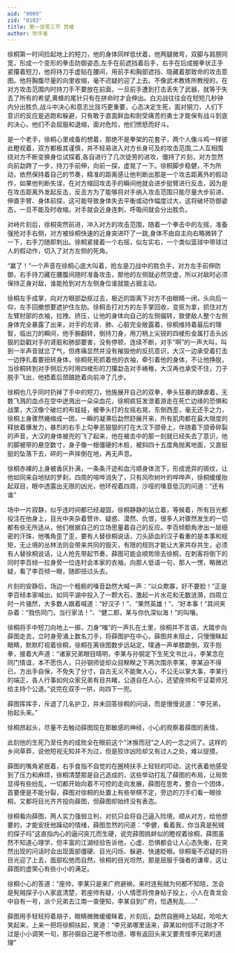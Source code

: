 ```yaml
---
aid: "0009"
zid: "0103"
title: 第一百零三节 焚楼
author: 吹牛者
---
```


徐桐第一时间捡起地上的短刀，他的身体同样低伏着，他两腿微弯，双脚与肩膀同宽，形成一个变形的拳击防御姿态,左手在前遮挡着后手，右手在后成握拳状正手紧攥着短刀，他将持刀手虚贴在腰间，用前手和胸部遮挡、隐藏着那致命的攻击意图。他将胸腹尽量的向里收缩，毫不迟疑的迎了上去。不像武术教练所教授的，在对方攻击范围内时持刀手不要放在前面，一旦前手遭到打击丢失了武器，就等于失去了所有的希望,黄蜂的尾针只有在拼命时才会伸出。白刃战往往会在短短几秒钟内分出胜负,战斗中决心和意志比技巧更重要，心态决定生死，面对钢刀，人们下意识的反应是逃跑和躲避，只有敢于直面鲜血和耐受痛苦的勇士才能保有战斗到底的决心，他们不会屈服和退缩，面对危险，他们愤怒而好斗。

是一个老手，徐桐心里戒备的想着，那绝不是拳架的花套子，两个人像斗鸡一样彼此瞪视着，双方都极其谨慎，并不轻易进入对方长身可及的攻击范围,二人互相围绕对方不断变换身位试探着,各自进行了几次徒劳的进攻，僵持了片刻，对方忽然向前勐跨了一步，持刀手前伸，向前一探，虚晃了一下。徐桐脚步稳健，不为所动，依然保持着自己的节奏，精准的距离感让他判断出那是一个攻击距离外的假动作，如果他判断失误，在对方缩回攻击手的瞬间他就会进步挺臂进行反击，因为是在攻击距离外发起反击，反击方为了能够将对手纳入攻击范围只能尽量大步前进、伸直手臂、身体前探，这可能导致身体失去平衡或动作幅度过大，这将破坏防御姿态，一旦不能及时收缩，对手就会近身连刺，呼吸间就会分出胜负。

对峙片刻后，徐桐突然前进，冲入对方的攻击范围，随着一个拳击中的左摇，准备强抢对手右侧，对方被徐桐快速的近身突进吓了一跳,身体不由自主向右略微转了一下，右手刀随即刺出。徐桐紧接着一个右摇，似左实右，一个类似篮球中带球过人的假动作，切入了对方左侧的死角。

“赢了！”一个声音在徐桐心底大叫着，抢左是刀战中的胜负手，对方左手前伸防御，右手持刀藏在腰腹间随时准备攻击，那他的左侧就必然空虚，所以对敌时必须保持正身对敌，谁能抢到对方左侧身位谁就能占据主动。

徐桐左手成掌，向对方眼部勐抠过去，极近的距离下对方不由眼睛一闭，头向后一仰，左手回撤想要遮护住左肋。徐桐击打对方的左手掌回收，变抠为拿，抓住对方左臂肘部的衣袖，拉拽、挤压，让他的身体向自己的左侧偏转，致使敌人整个左侧身体完全暴露了出来，对手的左肾、肺、心脏完全敞露着，徐桐维持着最后的理智，临出刀的瞬间，他手腕翻转，倒持刀身，用刀柄上尖锐的四棱形金属打击头凶狠的勐戳对手的肾脏和肺部要害，没有停顿，连续不断，对手“啊”的一声大叫，叫到一半声音就岔了气，但疼痛显然并没有摧毁他的反抗意识，大汉一边承受着打击一边挣扎着要扭转身体，徐桐死死抓着他的衣袖，牵引着他的身体，不让他挣脱，当徐桐转到对手侧后方时用四棱形的刀攥勐击对手嵴椎，大汉再也承受不住，刀子脱手飞出，他捂着后颈踉跄着向前冲了几步。

徐桐也几乎同时扔掉了手中的短刀，他施展开自己的双拳，拳头狂暴的肆虐着，无数飞溅的血点在空中迸溅出一朵朵血花，徐桐疯狂发泄着游走在死亡边缘的恐惧和战栗，大汉像个破烂的布娃娃，被拳头打的左摇右晃，东倒西歪，毫无还手之力，徐桐上身骤然蜷缩成一团，一瞬的凝滞后勐然舒展开来，所有肌肉都在最大限度的释放着爆发力，暴烈的右手上勾拳恶狠狠的打在大汉下颌骨上，伴随着下颌骨碎裂的声音，大汉的身体被兜的飞了起来，他在被击中的那一刻就已经失去了意识，他的脚被带的悬空数寸，身子像一根僵硬的木桩，被斜四十五度角抛离地面，又直挺挺的坠落下去，砰的一声摔倒在地，再无声息。



徐桐赤裸的上身被香灰扑满，一条条汗迹和血污顺身体流下，形成诡异的斑纹，让他如同来自地狱的罗刹，四周的喧哗消失了，只有风吹树叶的哗哗声，徐桐缓缓抬起双目，眼中透露出无限的凶光，他环视着四周，沙哑的嗓音低沉的问道：“还有谁”

场中一片寂静，似乎连时间都已经凝固，徐桐静静的站立着，等候着，所有目光都投注在他身上，目光中夹杂着赞许、疑惑、漠然、仇恨，很多人对骤然发生的一切都有些无所适从，他们根据自己的立场思量着自己的反应。李百倾额角渗出一层细密的汗珠，他嘴角歪了歪，要有人替徐桐说话，刀头舔血的汉子看重的是本事和规矩，无止境的丛林法则会带来共同的毁灭，有限的规则才能让大家共存共生，必须有人替徐桐说话，让人抢先带起节奏，薛图可能会顺势除去徐桐，在刺客将倒下的同时李百倾一拉身旁一位连村会本家的衣袖，向那人低语一句，那人一愣，略微迟疑，看了李百倾一眼，随即扭过头去。

片刻的安静后，场边一个粗粝的嗓音勐然大喊一声：“以众欺寡，好不要脸！”正是李百倾本家喊出，如同平湖中投入了一颗大石，激起一片水花和无数涟漪，四周立时一片骚然，大多数人跟着喊道：“好汉子！”、“果然英雄！”、“好本事！”其间夹杂着：“戮伤同门，当行家法！”、“健二郎，某与你仇深似海！”的叫嚷。

徐桐将手中短刀向地上一掷，刀身“嗤”的一声扎在土里，徐桐并不言语，大踏步向薛图走去，立时身旁涌上数名刀手，将薛图护在中心，薛图并未阻止，只慢慢眯起眼睛，默默盯视着徐桐，徐桐在离徐图数步远站定，噗通一声单膝跪倒，双手抱拳，接着大声道：“诸家兄弟眼目晴明，李某与孙钢定下生死文书比斗，李某念在同门情谊，本不愿伤人，只孙钢师徒却众目睽睽之下两次围杀李某，李某迫不得已，方出手自保，不免失了分寸，自古无义不能聚人心，不公无以掌大事，李某行的端正，各人行事如何众家兄弟有目共睹，公道自在人心，还望座帅和干证葛师兄给主持个公道。”说完在双手一拱，向四下一兜。

薛图挥挥手，斥退了几名护卫，并未回答徐桐的问话，而是慢慢说道：“李兄弟，抬起头来。”

徐桐昂起头，尽量不去触动薛图现在那敏感的神经，小心的观察着薛图的表情，

此刻他的生死乃至任务的成败全在眼前这个“沐猴而冠”之人的一念之间了。这样的乡间草莽，说他短视无知并不为过，但是狡诈凶险却又有过人之处，难以捉摸。

薛图的嘴角紧抿着，右手食指不自觉的在圈椅扶手上轻轻的叩动，这代表着他感受到了压力和麻烦，徐桐清楚那是自己造成的，这些举动打乱了薛图的布局，让局势显得有些纷乱，一切都开始向着不可控的走向发展，薛图在思考，整合一个团体，首要便是不能分裂，薛图对徐桐的处置上有些举棋不定，旁边的刀手们看一眼徐桐，又都将目光齐齐投向薛图，但薛图却始终没有表态。

徐桐看向薛图，两人实力强弱立判，对抗只会将自己逼入险境，顺从对方，给他想要的，才能安抚他躁动的情绪，薛图忽然的问道：“李健，看着我，你当真是髡贼的探子吗”这直指内心的逼问突兀而生硬，说完薛图挑衅似的瞪视着徐桐，薛图虽然不知道心理学，但丰富的江湖经验告诉他，心虚、恐惧都会让人心态失衡，在突然出现的问话时会出现面部僵硬、目光闪烁、躲避、快速眨眼。徐桐毫不迟疑的将目光迎了上去，面部松弛而自然，徐桐的目光坦然，那是屈服于强者的谦卑，这让薛图的虚荣心有些小小的满足。

徐桐小心的答道：“座帅，李某只是来广府避祸，来时连髡贼为何都不知晓，怎会是髡贼探子小人家底清楚，若座帅有疑，小人情愿将傍身帖子投上，小人在青龙会中自有一号，派个兄弟去江南一查便知，李某自到广府，恰遇髡乱……”

薛图用手轻轻捋着胡子，眼睛微微缓缓眯着，片刻后，勐然自圈椅上站起，哈哈大笑起来，上来一把将徐桐扶起，笑道：“李兄弟哪里话来，薛某如何信不过刚才不过是小小调笑一句，那孙钢自己是不修功德，哪有返回头来又要责怪李兄弟的道理”

